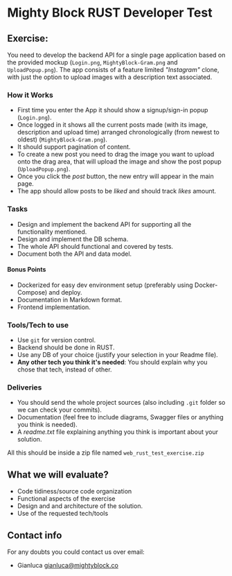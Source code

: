 # Mighty Block RUST Developer Test

## Exercise:
You need to develop the backend API for a single page application based on the provided mockup (`Login.png`, `MightyBlock-Gram.png` and `UploadPopup.png`).
The app consists of a feature limited *"Instagram"* clone, with just the option to upload images with a description text associated.

### How it Works
- First time you enter the App it should show a signup/sign-in popup (`Login.png`).
- Once logged in it shows all the current posts made (with its image, description and upload time) arranged chronologically (from newest to oldest) (`MightyBlock-Gram.png`).
- It should support pagination of content.
- To create a new post you need to drag the image you want to upload onto the drag area, that will upload the image and show the post popup (`UploadPopup.png`).
- Once you click the *post* button, the new entry will appear in the main page.
- The app should allow posts to be *liked* and should track *likes* amount.

### Tasks
- Design and implement the backend API for supporting all the functionality mentioned.
- Design and implement the DB schema.
- The whole API should functional and covered by tests.
- Document both the API and data model.

#### Bonus Points
- Dockerized for easy dev environment setup (preferably using Docker-Compose) and deploy.
- Documentation in Markdown format.
- Frontend implementation.

### Tools/Tech to use
- Use `git` for version control.
- Backend should be done in RUST.
- Use any DB of your choice (justify your selection in your Readme file).
- **Any other tech you think it's needed**: You should explain why you chose that tech, instead of other.

### Deliveries
- You should send the whole project sources (also including `.git` folder so we can check your commits).
- Documentation (feel free to include diagrams, Swagger files or anything you think is needed).
- A *readme.txt* file explaining anything you think is important about your solution.

All this should be inside a zip file named `web_rust_test_exercise.zip`

## What we will evaluate?
- Code tidiness/source code organization
- Functional aspects of the exercise
- Design and and architecture of the solution.
- Use of the requested tech/tools

## Contact info
For any doubts you could contact us over email:
- Gianluca <gianluca@mightyblock.co>
